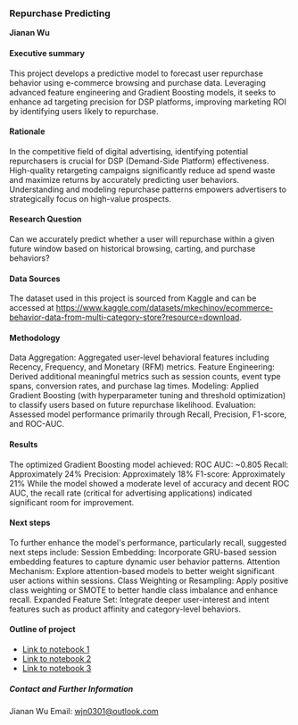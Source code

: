 ### Repurchase Predicting

**Jianan Wu**

#### Executive summary
This project develops a predictive model to forecast user repurchase behavior using e-commerce browsing and purchase data. Leveraging advanced feature engineering and Gradient Boosting models, it seeks to enhance ad targeting precision for DSP platforms, improving marketing ROI by identifying users likely to repurchase.

#### Rationale
In the competitive field of digital advertising, identifying potential repurchasers is crucial for DSP (Demand-Side Platform) effectiveness. High-quality retargeting campaigns significantly reduce ad spend waste and maximize returns by accurately predicting user behaviors. Understanding and modeling repurchase patterns empowers advertisers to strategically focus on high-value prospects.

#### Research Question
Can we accurately predict whether a user will repurchase within a given future window based on historical browsing, carting, and purchase behaviors?

#### Data Sources
The dataset used in this project is sourced from Kaggle and can be accessed at https://www.kaggle.com/datasets/mkechinov/ecommerce-behavior-data-from-multi-category-store?resource=download. 

#### Methodology
Data Aggregation: Aggregated user-level behavioral features including Recency, Frequency, and Monetary (RFM) metrics.
Feature Engineering: Derived additional meaningful metrics such as session counts, event type spans, conversion rates, and purchase lag times.
Modeling: Applied Gradient Boosting (with hyperparameter tuning and threshold optimization) to classify users based on future repurchase likelihood.
Evaluation: Assessed model performance primarily through Recall, Precision, F1-score, and ROC-AUC.

#### Results
The optimized Gradient Boosting model achieved:
ROC AUC: ~0.805
Recall: Approximately 24%
Precision: Approximately 18%
F1-score: Approximately 21%
While the model showed a moderate level of accuracy and decent ROC AUC, the recall rate (critical for advertising applications) indicated significant room for improvement.

#### Next steps
To further enhance the model's performance, particularly recall, suggested next steps include:
Session Embedding: Incorporate GRU-based session embedding features to capture dynamic user behavior patterns.
Attention Mechanism: Explore attention-based models to better weight significant user actions within sessions.
Class Weighting or Resampling: Apply positive class weighting or SMOTE to better handle class imbalance and enhance recall.
Expanded Feature Set: Integrate deeper user-interest and intent features such as product affinity and category-level behaviors.

#### Outline of project

- [Link to notebook 1]()
- [Link to notebook 2]()
- [Link to notebook 3]()


##### Contact and Further Information
Jianan Wu
Email: wjn0301@outlook.com
